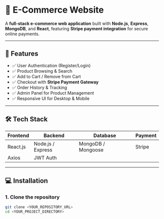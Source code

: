 # 🛒 E-Commerce Website

A **full-stack e-commerce web application** built with **Node.js**, **Express**, **MongoDB**, and **React**, featuring **Stripe payment integration** for secure online payments.  

---

## 🚀 Features

- ✅ User Authentication (Register/Login)  
- ✅ Product Browsing & Search  
- ✅ Add to Cart / Remove from Cart  
- ✅ Checkout with **Stripe Payment Gateway**  
- ✅ Order History & Tracking  
- ✅ Admin Panel for Product Management  
- ✅ Responsive UI for Desktop & Mobile  

---

## 🛠️ Tech Stack

| Frontend | Backend | Database | Payment |
|----------|--------|---------|---------|
| React.js | Node.js / Express | MongoDB / Mongoose | Stripe |
| Axios | JWT Auth | | |

---

## 💻 Installation

### 1. Clone the repository

```bash
git clone <YOUR_REPOSITORY_URL>
cd <YOUR_PROJECT_DIRECTORY>
